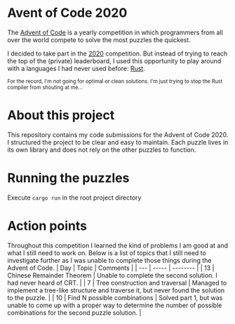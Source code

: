 # Avent of Code 2020
The [Advent of Code](https://adventofcode.com) is a yearly competition in which programmers from all over the world compete to solve the most puzzles the quickest.

I decided to take part in the [2020](https://adventofcode.com/2020) competition. But instead of trying to reach the top of the (private) leaderboard, I used this opportunity to play around with a languages I had never used before: [Rust](https://rustlang.org).

<sub>For the record, I'm not going for optimal or clean solutions. I'm just trying to stop the Rust compiler from shouting at me...</sub>

# About this project
This repository contains my code submissions for the Advent of Code 2020. I structured the project to be clear and easy to maintain. Each puzzle lives in its own library and does not rely on the other puzzles to function.

# Running the puzzles
Execute `cargo run` in the root project directory

# Action points
Throughout this competition I learned the kind of problems I am good at and what I still need to work on.
Below is a list of topics that I still need to investigate further as I was unable to complete those things during the Advent of Code.
| Day | Topic | Comments |
| --- | ----- | -------- |
| 13 | Chinese Remainder Theorem | Unable to complete the second solution. I had never heard of CRT. |
| 7 | Tree construction and traversal | Managed to implement a tree-like structure and traverse it, but never found the solution to the puzzle. |
| 10 | Find N possible combinations | Solved part 1, but was unable to come up with a proper way to determine the number of possible combinations for the second puzzle solution. |
